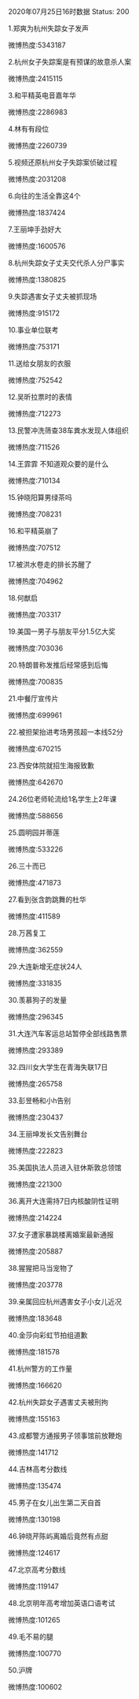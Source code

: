 2020年07月25日16时数据
Status: 200

1.郑爽为杭州失踪女子发声

微博热度:5343187

2.杭州女子失踪案是有预谋的故意杀人案

微博热度:2415115

3.和平精英电音嘉年华

微博热度:2286983

4.林有有段位

微博热度:2260739

5.视频还原杭州女子失踪案侦破过程

微博热度:2031208

6.向往的生活全靠这4个

微博热度:1837424

7.王丽坤手劲好大

微博热度:1600576

8.杭州失踪女子丈夫交代杀人分尸事实

微博热度:1380825

9.失踪遇害女子丈夫被抓现场

微博热度:915172

10.事业单位联考

微博热度:753171

11.送给女朋友的衣服

微博热度:752542

12.吴昕拉票时的表情

微博热度:712273

13.民警冲洗筛查38车粪水发现人体组织

微博热度:711526

14.王霏霏 不知道观众要的是什么

微博热度:710134

15.钟晓阳算男绿茶吗

微博热度:708231

16.和平精英崩了

微博热度:707512

17.被洪水卷走的排长苏醒了

微博热度:704962

18.何猷启

微博热度:703317

19.美国一男子与朋友平分1.5亿大奖

微博热度:703036

20.特朗普称发推后经常感到后悔

微博热度:700835

21.中餐厅宣传片

微博热度:699961

22.被担架抬进考场男孩超一本线52分

微博热度:670215

23.西安体院就招生海报致歉

微博热度:642670

24.26位老师轮流给1名学生上2年课

微博热度:588656

25.圆明园并蒂莲

微博热度:533226

26.三十而已

微博热度:471873

27.看到张含韵跳舞的杜华

微博热度:411589

28.万茜复工

微博热度:362559

29.大连新增无症状24人

微博热度:331835

30.羡慕狗子的发量

微博热度:296345

31.大连汽车客运总站暂停全部线路售票

微博热度:293389

32.四川女大学生在青海失联17日

微博热度:265758

33.彭昱畅和小h告别

微博热度:230437

34.王丽坤发长文告别舞台

微博热度:222823

35.美国执法人员进入驻休斯敦总领馆

微博热度:221300

36.离开大连需持7日内核酸阴性证明

微博热度:214224

37.女子遭家暴跳楼离婚案最新通报

微博热度:205887

38.猩猩把马当宠物了

微博热度:203778

39.亲属回应杭州遇害女子小女儿近况

微博热度:183648

40.金莎向彩虹节拍组道歉

微博热度:181578

41.杭州警方的工作量

微博热度:166620

42.杭州失踪女子遇害丈夫被刑拘

微博热度:155163

43.成都警方通报男子领事馆前放鞭炮

微博热度:141712

44.吉林高考分数线

微博热度:135474

45.男子在女儿出生第二天自首

微博热度:130198

46.钟晓芹陈屿离婚后竟然有点甜

微博热度:124617

47.北京高考分数线

微博热度:119147

48.北京明年高考增加英语口语考试

微博热度:101265

49.毛不易的腿

微博热度:100770

50.沪牌

微博热度:100602

